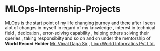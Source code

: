 # MLOps-Internship-Projects
  MLOps is the start point of my life changing journey and there after I seen alot of changes in myself in regard of my knowledge , interest in technical field , dedication ,   error-solving capability , helping others solving their queries , taking responsibilty and so on and on under the mentorship of <b>World Record Holder</b> <a href = "https://www.linkedin.com/in/vimaldaga/">Mr. Vimal Daga Sir</a> , <a href= "http://www.linuxworldindia.org/">LinuxWorld Informatics Pvt Ltd.</a> 
